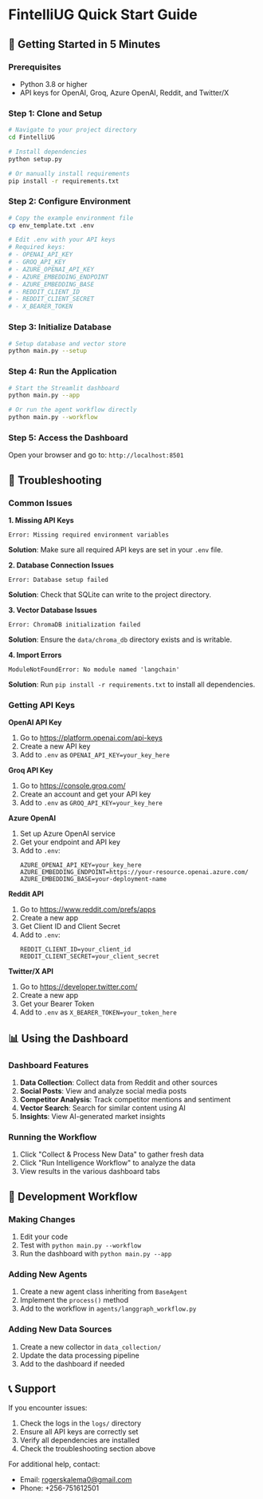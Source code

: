 # FintelliUG Quick Start Guide

## 🚀 Getting Started in 5 Minutes

### Prerequisites
- Python 3.8 or higher
- API keys for OpenAI, Groq, Azure OpenAI, Reddit, and Twitter/X

### Step 1: Clone and Setup
```bash
# Navigate to your project directory
cd FintelliUG

# Install dependencies
python setup.py

# Or manually install requirements
pip install -r requirements.txt
```

### Step 2: Configure Environment
```bash
# Copy the example environment file
cp env_template.txt .env

# Edit .env with your API keys
# Required keys:
# - OPENAI_API_KEY
# - GROQ_API_KEY  
# - AZURE_OPENAI_API_KEY
# - AZURE_EMBEDDING_ENDPOINT
# - AZURE_EMBEDDING_BASE
# - REDDIT_CLIENT_ID
# - REDDIT_CLIENT_SECRET
# - X_BEARER_TOKEN
```

### Step 3: Initialize Database
```bash
# Setup database and vector store
python main.py --setup
```

### Step 4: Run the Application
```bash
# Start the Streamlit dashboard
python main.py --app

# Or run the agent workflow directly
python main.py --workflow
```

### Step 5: Access the Dashboard
Open your browser and go to: `http://localhost:8501`

## 🔧 Troubleshooting

### Common Issues

**1. Missing API Keys**
```
Error: Missing required environment variables
```
**Solution**: Make sure all required API keys are set in your `.env` file.

**2. Database Connection Issues**
```
Error: Database setup failed
```
**Solution**: Check that SQLite can write to the project directory.

**3. Vector Database Issues**
```
Error: ChromaDB initialization failed
```
**Solution**: Ensure the `data/chroma_db` directory exists and is writable.

**4. Import Errors**
```
ModuleNotFoundError: No module named 'langchain'
```
**Solution**: Run `pip install -r requirements.txt` to install all dependencies.

### Getting API Keys

**OpenAI API Key**
1. Go to https://platform.openai.com/api-keys
2. Create a new API key
3. Add to `.env` as `OPENAI_API_KEY=your_key_here`

**Groq API Key**
1. Go to https://console.groq.com/
2. Create an account and get your API key
3. Add to `.env` as `GROQ_API_KEY=your_key_here`

**Azure OpenAI**
1. Set up Azure OpenAI service
2. Get your endpoint and API key
3. Add to `.env`:
   ```
   AZURE_OPENAI_API_KEY=your_key_here
   AZURE_EMBEDDING_ENDPOINT=https://your-resource.openai.azure.com/
   AZURE_EMBEDDING_BASE=your-deployment-name
   ```

**Reddit API**
1. Go to https://www.reddit.com/prefs/apps
2. Create a new app
3. Get Client ID and Client Secret
4. Add to `.env`:
   ```
   REDDIT_CLIENT_ID=your_client_id
   REDDIT_CLIENT_SECRET=your_client_secret
   ```

**Twitter/X API**
1. Go to https://developer.twitter.com/
2. Create a new app
3. Get your Bearer Token
4. Add to `.env` as `X_BEARER_TOKEN=your_token_here`

## 📊 Using the Dashboard

### Dashboard Features
1. **Data Collection**: Collect data from Reddit and other sources
2. **Social Posts**: View and analyze social media posts
3. **Competitor Analysis**: Track competitor mentions and sentiment
4. **Vector Search**: Search for similar content using AI
5. **Insights**: View AI-generated market insights

### Running the Workflow
1. Click "Collect & Process New Data" to gather fresh data
2. Click "Run Intelligence Workflow" to analyze the data
3. View results in the various dashboard tabs

## 🔄 Development Workflow

### Making Changes
1. Edit your code
2. Test with `python main.py --workflow`
3. Run the dashboard with `python main.py --app`

### Adding New Agents
1. Create a new agent class inheriting from `BaseAgent`
2. Implement the `process()` method
3. Add to the workflow in `agents/langgraph_workflow.py`

### Adding New Data Sources
1. Create a new collector in `data_collection/`
2. Update the data processing pipeline
3. Add to the dashboard if needed

## 📞 Support

If you encounter issues:
1. Check the logs in the `logs/` directory
2. Ensure all API keys are correctly set
3. Verify all dependencies are installed
4. Check the troubleshooting section above

For additional help, contact:
- Email: rogerskalema0@gmail.com
- Phone: +256-751612501
